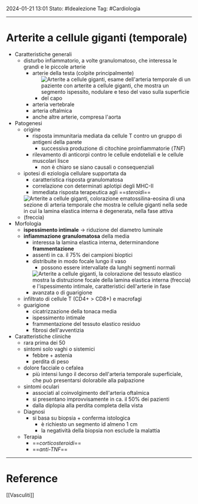 2024-01-21 13:01
Stato: #Idealezione 
Tag: #Cardiologia 

---
# Arterite a cellule giganti (temporale)
- Caratteristiche generali
	- disturbo infiammatorio, a volte granulomatoso, che interessa le grandi e le piccole arterie
		- arterie della testa (colpite principalmente)
			- ![Arterite a cellule giganti, esame dell'arteria temporale di un paziente con arterite a cellule giganti, che mostra un segmento ispessito, nodulare e teso del vaso sulla superficie del capo](https://i.imgur.com/50q6cyj.png)
		- arteria vertebrale
		- arteria oftalmica
		- anche altre arterie, compresa l'aorta
- Patogenesi
	- origine
		- risposta immunitaria mediata da cellule T contro un gruppo di antigeni della parete
			- successiva produzione di citochine proinfiammatorie (*TNF*)
		- rilevamento di anticorpi contro le cellule endoteliali e le cellule muscolari lisce
			- non è chiaro se siano causali o consequenziali
	- ipotesi di eziologia cellulare supportata da
		- caratteristica risposta granulomatosa
		- correlazione con determinati aplotipi degli MHC-II
		- immediata risposta terapeutica agli ==*steroidi*==
	- ![Arterite a cellule giganti, colorazione ematossilina-eosina di una sezione di arteria temporale che mostra le cellule giganti nella sede in cui la lamina elastica interna è degenerata, nella fase attiva (*freccia*)](https://i.imgur.com/itUd4Zp.png)
- Morfologia
	- **ispessimento intimale** → riduzione del diametro luminale
	- **infiammazione granulomatosa** della media
		- interessa la lamina elastica interna, determinandone **frammentazione**
		- assenti in ca. il 75% dei campioni bioptici
		- distribuite in modo focale lungo il vaso
			- possono essere intervallate da lunghi segmenti normali
		- ![Arterite a cellule giganti, la colorazione del tessuto elastico mostra la distruzione focale della lamina elastica interna (*freccia*) e l'ispessimento intimale, caratteristici dell'arterie in fase avanzata o di guarigione](https://i.imgur.com/OKQm2Av.png)
	- infiltrato di cellule T (CD4+ > CD8+) e macrofagi
	- guarigione
		- cicatrizzazione della tonaca media
		- ispessimento intimale
		- frammentazione del tessuto elastico residuo
		- fibrosi dell'avventizia
- Caratteristiche cliniche
	- rara prima dei 50
	- sintomi solo vaghi o sistemici
		- febbre + astenia
		- perdita di peso
	- dolore facciale o cefalea
		- più intensi lungo il decorso dell'arteria temporale superficiale, che può presentarsi dolorabile alla palpazione
	- sintomi oculari
		- associati al coinvolgimento dell'arteria oftalmica
		- si presentano improvvisamente in ca. il 50% dei pazienti
		- dalla diplopia alla perdita completa della vista
	- Diagnosi
		- si basa su biopsia + conferma istologica
			- è richiesto un segmento id almeno 1 cm
			- la negatività della biopsia non esclude la malattia
	- Terapia
		- ==*corticosteroidi*==
		- ==*anti-TNF*==






---
# Reference
[[Vasculiti]]